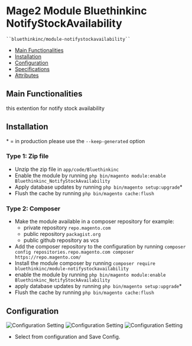 # Mage2 Module Bluethinkinc NotifyStockAvailability

    ``bluethinkinc/module-notifystockavailability``

 - [Main Functionalities](#markdown-header-main-functionalities)
 - [Installation](#markdown-header-installation)
 - [Configuration](#markdown-header-configuration)
 - [Specifications](#markdown-header-specifications)
 - [Attributes](#markdown-header-attributes)


## Main Functionalities
this extention for notify stock availability

## Installation
\* = in production please use the `--keep-generated` option

### Type 1: Zip file

 - Unzip the zip file in `app/code/Bluethinkinc`
 - Enable the module by running `php bin/magento module:enable Bluethinkinc_NotifyStockAvailability`
 - Apply database updates by running `php bin/magento setup:upgrade`\*
 - Flush the cache by running `php bin/magento cache:flush`

### Type 2: Composer

 - Make the module available in a composer repository for example:
    - private repository `repo.magento.com`
    - public repository `packagist.org`
    - public github repository as vcs
 - Add the composer repository to the configuration by running `composer config repositories.repo.magento.com composer https://repo.magento.com/`
 - Install the module composer by running `composer require bluethinkinc/module-notifystockavailability`
 - enable the module by running `php bin/magento module:enable Bluethinkinc_NotifyStockAvailability`
 - apply database updates by running `php bin/magento setup:upgrade`\*
 - Flush the cache by running `php bin/magento cache:flush`


## Configuration

![Configuration Setting](docs/images/1-notifystockavailability-configuration.png)
![Configuration Setting](docs/images/2-notifystockavailability-configuration.png)
![Configuration Setting](docs/images/3-notifystockavailability-configuration.png)
- Select from configuration and Save Config.




